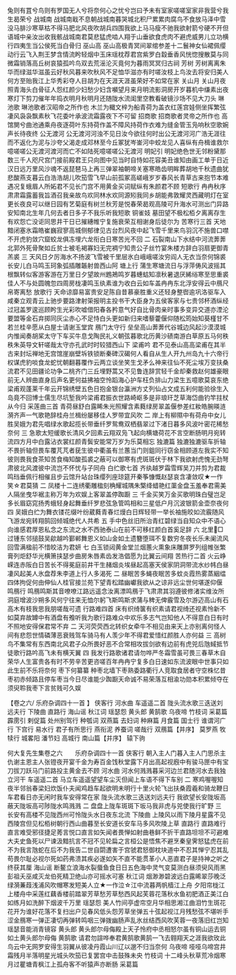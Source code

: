 <!-- { "loadSidebar": true } -->
兔则有罝兮鸟则有罗国无人兮将奈何心之忧兮岂曰予未有室家嗟嗟室家非我营兮我生曷荣兮
战城南
战城南戢不息朝战城南暮哭城北积尸累累肉腐鸟不食放马泽中雪没马腓沙寒草枯不得马肥北风夜吹胡兵四围我欲上马马瘦不驰我欲射箭兮硬不开但语城中亲汝出收我骸战城南君莫悲猛虎啮人翔于山垂欲食虎肉不避虎威男儿立功横行四夷生当公侯死当白骨归 
巫山高 
巫山高极青冥间翠绾参差十二鬟神女仙裙佩缨动行云飞入荆王梦含情流盻轻烟中玉床瑶枕荐君宫紫罗白縠垂香风恍惚搜散莫与同微霜销落高丘树哀猿孤吟鸟双去荒滛沦灭竟何为暮雨冥冥归古祠
芳树
芳树离离朱华而绿滋华滋虽云好秋风暮来吹秋风不足恤华滋亦有时嗟汝枝上鸟汝去将安归美人何方至贻我江上华秀彩夺人目胡为在天涯天涯虽荣好不如常在家
关山月 
关山月夜照青海头白骨征人怨红颜少妇愁少妇含嚬望月来月明流影洞房开岁暮机中缣素出夜寒灯下剪刀催年年捣衣明月秋明月还随陇水流闺里空教看破镜沙场不见大刀头
琳池歌 
琳池歌者汉昭帝之所作也
木兰为檝文梓为船青荷为盖衣红莲宫娃侧坐挥繁弦凄风袅袅飘素秋飞花委叶承波流霜露夜下不可留
招商歌 
招商歌者灵帝之所作也 高馆閴兮曲池通乘舟夜逐荷叶东持荷作盖不障风持荷作衣难为缝金管玉凫响秋空歌婉声长待夜终
公无渡河
公无渡河河浊不见日汝今欲往何时出公无渡河河广浩无涯往而不返化为泥与沙夸父渴走成邓林至今丘冢犹岑崟河中蛟龙见人喜纵有舟楫谁救尔噫嗟嗟公无渡河渡河而亡不如陆死噫嗟嗟公无渡河 
明妃引
明妃绝色世无邻粉黛那数三千人咫尺宫门接前殿君王只向图中见当时自恃如花容美丑谁知由画工单于日近汉日远万里风沙魂不返琵琶马上再三弹翠袖朝啼关塞寒皓齿明眸葬胡地千秋遗曲犹悲酸燕支暮云白浩浩胡儿吹笳雪飞早山前孤冢高嵯峨岁岁春风长青草古来抱节本难遇况复蛾眉人所妬君不见长门宫不用黄金买词赋纵有朱颜君不顾
短歌行
冉冉秋序肃肃霜露蓄我旨酒召我亲故鸟欢同林水欢同源矧我同乡胡能弗敦耀灵西藏明灯在室更长夜良可以继日园有艺菊庭有树兰秋芳是悦春荣曷观高陵可升海水可测出门异路安知南北生年几何去者日多子不我乐听我短歌 
铜雀妓 
墓田望不极松栢夕离离存生有欢怨亡没讵同思井干日已摧繐帷宁复施衰荣互相谢身后徒尔为
苦寒行三首
天地黯闭塞氷霜皓崔巍寂寥高城侧郁律见古台烈风夜中起飞雪千里来鸟羽沉不施兽口噤不开虎豹敛穴窟蛟龙俱冻埋六龙衔白日寒苦光不回
二 石裂南山下水结中河流莾莾北郭外死骨聚如丘贫士被毛褐寡妇无完裯宁知贵公子丝竹宴朱楼方辞白羽扇更御青羔裘
三 天风日夕厉海水不扬波飞雪被千里层氷白峨峨嗟汝穷阎人无衣当奈何锦裘长安儿白马鸣玉珂象弧插雕韔射兽西山阿
塘上行 
蒲生寒塘流日与浮萍俦风波摇其根飘转似客游客游在万里日夕望故州鶗鴂鸣岁暮蟪蛄知凛秋暑退厌絺绤寒至思重裘佳人不与处圆魄忽四周房栊凄鸣玉纨素谁为收白云如车盖冉冉东北浮安得云中鴈尺帛寄离愁
放歌行 
天命谅靡易富贵安足陈自昔慕豪胜重义还轻身整辔逾巩洛驱车入咸秦立观青云上驰步要路津射筞报明主投书干大臣身为五侯客家与七贵邻杯酒纵经过冠盖罗逡巡顾盻生光彩吹嘘借阳春各矜意气好自比骨肉亲时事多变异交道亦湮沦要盟等金石弃掷同灰尘赤心不足恃白头更如新归来嗜藜藿偃仰随松筠始知葵槿甘不若兰桂辛愿从白屋士请谢玉堂宾
鴈门太守行 
垒垒高山莾莾代谷城边风起沙漠漠城内惟闻奏胡桨太守下车买牛息戈陶民礼义朝弦暮歌北历黄沙碛南游白草原五马何秩秩朱英导文轩嗟哉太守亦孔武时时较猎西山下
梁甫吟 
君不见泰山高高梁甫在其半古来封坛禅地无宫馆崖崩壁坼铁锁断秦碑汉碣何人看自从生人开九州岛九十六帝行权谋虎豹啖食龙蛇忧朝翻暮覆作云两立谈坐笑生戈矛么神来往仙不死尘埃万变扶桑流君不见田疆论功争二桃齐门三丘埋野蒿又不见鲁连辞赏轻千金却秦救赵何雄豪眼前无人辨曲直身后声名更何益拂袖空怜蹈海心护车枉负排山力梁生五噫歌莫哀东绝梁甫观蓬莱千年云开锦绣壁五色日抱金银台瀛洲方丈列仙占文成五利何能验徐生入岛竟不回博士儒生尽坑堑我吟梁甫君振衣世路崎岖多是非琅玕芝草海岱曲钓竿拄杖从今归
采莲曲三首
青荷昼舒白露睎朱光照耀含素蕤绿房翠盖偃参差红籹皓腕暎涟漪齐声一气歌艳辞桂舟兰楫纷屡移佳人罗带宜风吹
二 岸上有柳隰中有荷舟中女儿胜吴娥为君先唱绿水歌起揽长带垂纤罗鸳鸯双栖翡翠过下渚日暮多风波叶密花稀愁奈何
三 急歌太短缓歌长清风夕回素云翔双凫飞起向横塘荷花不言空断肠明月宛转流四方月中白露沾衣裳红颜青鬓安能常万岁为乐莫相忘
独漉篇 
独漉独漉驱车折轴不畏折轴但畏车覆芃芃者莸生彼中衢虽有兰蕙当门则鉏同行窃金相顾道左我实不知彼则畏我食茶知苦食梅知酸孤裘之蔽可以御寒有虎斑斑伏于林下我欲射虎愧无劲弩肃彼北风渡彼中流岂不怀忧与子同舟 
白纻歌七首
齐纨越罗霜雪辉吴刀并剪为君裁鸣珰垂佩行相催且步云馆升站台珠缨列座琼筵开秦筝慷慨赵瑟哀含凄敛叹★一作笑☆君莫猜 
二 凤楼十二连绣衢雕楹刻桷耀城隅朱檠绛蜡艳红蕖金盘玉羞奉君需美人隔坐曳华裾主称万年为欢娱上客翠盖停踟蹰
三 千金买笑万金买歌明珠白璧岂足多长眉窈窕扬秀蛾轻身起舞垂纤罗悲弦急管鸣相和三星低户月沉波银箭金壶奈夜何
四 吴娥白纻为舞衣镂花缀叶纷葳蕤青春烂熳白日辉轻带一举长袖施皎如流霰随风飞游龙宛转翔鹄回倾城绝代人共希
五 手中色丝旧所治青红碧绿当自知众中不语心向谁感君厚恩私念之东流之水不西驰泰山在前不可移红颜白首奚足辞
六 北里&#62677;□过锺东邻搥鼓吴歈越吟鄞郸舞恩义如山金如土遗簪堕珥不复数穷冬夜长乐未阑流风回雪满楹前不惜皎洁为君妍
七 白玉锁闼黄金堂兰烟蕙火熏象床雕屏罗列组帷张繁膏列炬舒华光横箫挟瑟步曲房朱唇素齿发浩倡愿为比翼云间翔
苦热行二首
火云峥嵘连赤阪白日苦长不得冕庭前井干生赭烟炎埃昼起高塞天侯家阴洞带流水纱帏白昼凄风起美人氷盘荐朱李道上行人多渴死
二 昼眠苦多蝇夜眠苦多蚊炎霞热雾蒸絪缊四体拘促何由伸仙人桂官接兰苑下望青松踏幽巘我欲从之谅非远尘世何堪遂仰偃
鸣鴈行 
鸣鴈鸣斯其音嘹嘹江路远遥念汝离漂鸣鴈于飞肃肃其羽遵彼修渚实维汝所洞庭增波沙朔多风何宁往来无恤尔躬飞斯鸣斯求蒲与稗无俾霰雪及尔游迈高山有石高木有枝我思我朋嗟哉可遗 
行路难四首 
床有织绮箧有织素请君视绮还视素怜新不如莫弃故罇中有酒盘有飧听我为歌行路难众中欢乐多志气岂知他人不得意白日有时不照地安得保君常不弃
二 天河荧荧西北转织女牵牛不相见由来天上亦别离何怪人间有悲怨世情磷薄恶衰贱驾车骑马有人羡少年不得君爱惜红颜胜人亦何益
三 高树鸟不集常有东西南北风君子众所畏好恶不合常相攻拔剑欲有边前有虎兕后虺蜮抵节徒歌行路吟高飞未有横天翼
四 我发行路歌诸君请勿哗严冬霜雪虽可畏三春草木自荣华人生富贵各有时不劳辛苦更咨嗟百年冉冉宁复多白日速如东流波眼中世事只如此生前不乐将奈何
枣下何纂纂
种枣北墙下枣熟委路衢行人竞取食居者守空株忆昔枣初赤倾路且停车枣当今日尽谁能少踟蹰天命诚不易荣落互相渝功勋本积累倾夺在须臾聆我枣下言贫贱可久娱

【卷之六/ 乐府杂调四十一首 】
侠客行
河水曲
车遥遥二首
陇头流水歌三迭送刘远夫行 
下陵曲
直路行
海山谣
秋江词
瑶瑟怨
黄头郎
黄鹄歌
乌夜啼
竹枝词
采葛篇
霹雳引
剌促篇
处州别驾行
种瓠词
双燕篇
去妇词
种麻篇
月食篇
国士行
谁谓河广行
下宫行
易水行
君子有所思行 
燕衔泥
养蚕词
嗟哉行
双鴈篇【并序】
莫罗燕
牧犊行
城畧阳
潘节妇
高城行
南山篇【并序】
辕下驹

何大复先生集卷之六　　乐府杂调四十一首
侠客行 
朝入主人门暮入主人门思杀主仇谢主恩主人张镫夜开宴千金为寿百金饯秋堂露下月出高起视廐中有骏马匣中有宝刀拔刀跃马门前路投主黄金去不顾
河水曲 
河水何溅溅暮采河边兰君随河水去我独立河干
车遥遥二首
马立车遥遥望望车尘灭但闻上车语不得下车别
二 寒鸡喔喔知夜半邻翁春梁妇炊饭仆夫闻鸡趋车起欲明未明行十里火轮飞出扶桑霞羲和骑龙鞭日车君看日亦无闲时我车安得常在家
陇头流水歌三迭送刘远夫行
我欲望长安陇坂高蔽天陇坂高可陟陇水鸣溅溅
二 盘盘上陇车斑斑下坂马我非虎与兕使我行旷野
三 长安有高楼不见陇西州可怜陇头水日夜东北流
下陵曲 
上陵风以雨下陵月星露不见西陵宫但见松栢树朝行西山曲暮至长安道长安车马多风吹陵上草
直路行 
直路难行直言难受邪径捷足莠言悦口直言如矢闻者畏惮如射曲巷鲜不折干直路坦坦不可避难大夫史鱼死以尸谏汲黯抗言不冠不见轮扁之言桓公是悟焦不避烹秦皇霁怒猛虎在前不为我言虺蛇在后不为我告二世自閟遭害于宫虢君怒御枕块道中不忍其惮宁忍其乱苟畏尔耻必视尔死如药弗溃其疾必遂如矢不直不能贯革小人恶直君子是持神之听之终获其厘
海山谣 
断鳌立浪海水裂蜃鱼食日日五色海中灵气变莫测白昼须臾风雨黑彭祖夭巫咸灭龙伯死精卫绝山亦可摇水可塞
秋江词 
烟渺渺碧波远白露晞翠莎晚泛绿漪蒹葭浅浦风吹帽寒发短美人立★一作泣☆江中流暮两帆樯江上舟
夕阳帘栊江上楼舟中采莲红藕香楼前踏翠芳草愁芳草愁西风起芙蓉花落秋水鱼初肥酒正美江白如练月如洗醉下烟波千万里
瑶瑟怨 
美人竹间亭虚帘空月华相思湘江曲泪竹生斑花花开为谁好花落不复扫出户见春风低头怨芳草坐弹五十弦起视江月残愁弦不堪听手涩金鴈寒一弹正凄切再弹转鸣咽三弹拨幽肠声乱氷丝结西风吹芙蓉一夜落旧红岂知瑶瑟音能消青镜容 
黄头郎
黄头郎尔母侮殿上天子怜府中丞相怒尔虽有铜山运去铜如土黄头郎尔母侮
黄鹄歌 
请君勿諠哗奉君黄鹄歌黄鹄一飞去翱翔天之涯我欲玫此鸟云中无网罗安得生羽翼从彼凌丹霞山川辽以邈不归当奈何
乌夜啼 
哑哑乌啼宫井霜残月半落明星光城头吹笳已复罢宫中击鼓殊未央
竹枝词
十二峰头秋草荒冷烟寒月过瞿塘青枫江上孤舟客不听猿声亦断肠
采葛篇 
